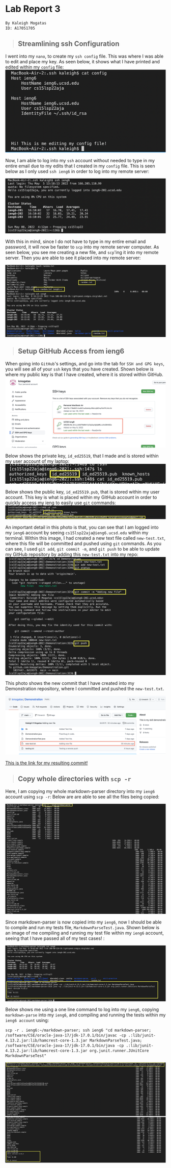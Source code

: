 # Lab Report 3

```
By Kaleigh Mogatas 
ID: A17051705
```

>## **Streamlining ssh Configuration** 

I went into my `nano`, to create my `ssh config` file. This was where I was able to edit and place my key. As seen below, it shows what I have printed and edited within my `config` file:
![Image](config2.png)

Now, I am able to log into my `ssh` account without needed to type in my entire email due to my edits that I created in my `config` file. This is seen below as I only used `ssh ieng6` in order to log into my remote server:

![Image](ssh.png)

With this in mind, since I do not have to type in my entire email and password, it will now be faster to `scp` into my remote server computer. As seen below, you see me creating a new file, and `scp`'ing it into my remote server. Then you are able to see it placed into my remote server:

![Image](scp.png)


>## **Setup GitHub Access from ieng6** 

When going into `GitHub`'s settings, and go into the tab for `SSH and GPG keys`, you will see all of your `ssh` keys that you have created. Shown below is where my public key is that I have created, where it is stored within GitHub.
![Image](sshkey.png)

Below shows the private key, `id_ed25519`, that I made and is stored within my user account of my laptop:
![Image](private.png)

Below shows the public key, `id_ed25519.pub`, that is stored within my user account. This key is what is placed within my GitHub account in order to quickly access my ieng to easily use `git` commands:
![Image](public.png)

An important detail in this photo is that, you can see that I am logged into my `ieng6` account by seeing `cs15lsp22aja@ieng6.ucsd.edu` within my terminal. Within this image, I had created a new text file called `new-test.txt`, where this file will be committed and pushed using `git` commands. As you can see, I used `git add`, `git commit -m`, and `git push` to be able to update my GitHub repository by adding this `new-test.txt` into my repo:
![Image](git.png)

This photo shows the new commit that I have created into my Demonstration repository, where I committed and pushed the `new-test.txt`.

![Image](repo.png)

[This is the link for my resulting commit!](https://github.com/kmogatas/Demonstration/commit/9d195f5034f3c3a6461acdd45b4d1206dc702cb9)

>## **Copy whole directories with `scp -r`** 

Here, I am copying my whole markdown-parser directory into my `ieng6` account using `scp -r`: Below are are able to see all the files being copied:

![Image](copying.png)

Since markdown-parser is now copied into my `ieng6`, now I should be able to compile and run my tests file, `MarkdownParseTest.java`. Shown below is an image of me compiling and running my test file within my `ieng6` account, seeing that I have passed all of my test cases! :

![Image](running.png)

Below shows me using a one line command to log into my `ieng6`, copying `markdown-parse` into my `ieng6`, and compiling and running the tests within my `ieng6 account` using: 
```
scp -r . ieng6:~/markdown-parser; ssh ieng6 "cd markdown-parser; /software/CSE/oracle-java-17/jdk-17.0.1/bin/javac -cp .:lib/junit-4.13.2.jar:lib/hamcrest-core-1.3.jar MarkdownParseTest.java; /software/CSE/oracle-java-17/jdk-17.0.1/bin/java -cp .:lib/junit-4.13.2.jar:lib/hamcrest-core-1.3.jar org.junit.runner.JUnitCore MarkdownParseTest"
```
![Image](part1.png)
![Image](part2.png)
